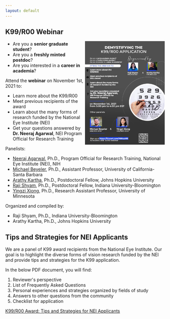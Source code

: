 ```yaml
---
layout: default
---
```


## K99/R00 Webinar

<img src="https://github.com/k99webinar/k99webinar.github.io/raw/main/k99flyer.jpg" style="width: 50%" align="right"/>

- Are you a **senior graduate student**?
- Are you a **freshly minted postdoc**?
- Are you interested in a **career in academia**?

Attend the **webinar** on November 1st, 2021 to:

- Learn more about the K99/R00
- Meet previous recipients of the award
- Learn about the many forms of research funded by the National Eye Institute (NEI)
- Get your questions answered by **Dr. Neeraj Agarwal**, NEI Program Official for Research Training

Panelists:
- <a href="https://www.nei.nih.gov/grants-and-training/contact-grants-and-funding-staff">Neeraj Agarwal</a>, Ph.D., Program Official for Research Training, National Eye Institute (NEI), NIH
- <a href="https://bionicvisionlab.org">Michael Beyeler</a>, Ph.D., Assistant Professor, University of California-Santa Barbara
- <a href="https://www.ultralowvisionlabjhu.net/people/arathy-kartha">Arathy Kartha</a>, Ph.D., Postdoctoral Fellow, Johns Hopkins University
- <a href="http://rajishyam.info/">Raji Shyam</a>, Ph.D., Postdoctoral Fellow, Indiana University-Bloomington
- <a href="https://yingzixiong.com/">Yingzi Xiong</a>, Ph.D., Research Assistant Professor, University of Minnesota

Organized and compiled by:
- Raji Shyam, Ph.D., Indiana University-Bloomington
- Arathy Kartha, Ph.D., Johns Hopkins University

## Tips and Strategies for NEI Applicants

We are a panel of K99 award recipients from the National Eye Institute.
Our goal is to highlight the diverse forms of vision research funded by the NEI and provide tips and
strategies for the K99 application.

In the below PDF document, you will find:

1. Reviewer's perspective
2. List of Frequently Asked Questions
3. Personal experiences and strategies organized by fields of study
4. Answers to other questions from the community
5. Checklist for application

<a href="https://github.com/k99webinar/k99webinar.github.io/raw/main/k99tips.pdf">K99/R00 Award: Tips and Strategies for NEI Applicants</a>
